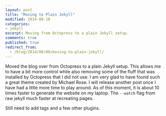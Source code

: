 ```yaml
---
layout: post
title: "Moving to Plain Jekyll"
modified: 2014-08-10
categories: 
- jekyll
excerpt: Moving from Octopress to a plain Jekyll setup.
comments: true
published: true
redirect_from:
  - /blog/2014/08/09/moving-to-plain-jekyll/	
---
```


Moved the blog over from Octopress to a plain Jekyll setup. This allows me to have a bit more control while also removing some of the fluff that was installed by Octopress that I did not use. I am very glad to have found such a great theme created by Michael Rose. I will release another post once I have had a little more time to play around. As of this moment, it is about 10 times faster to generate the website on my laptop. The ``--watch`` flag from raw jekyll much faster at recreating pages.

Still need to add tags and a few other plugins.

